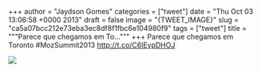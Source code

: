 
+++
author = "Jaydson Gomes"
categories = ["tweet"]
date = "Thu Oct 03 13:06:58 +0000 2013"
draft = false
image = "{TWEET_IMAGE}"
slug = "ca5a07bcc212e73eba3ec8df8f1fbc6e104980f9"
tags = ["tweet"]
title = """Parece que chegamos em To..."""
+++
Parece que chegamos em Toronto #MozSummit2013 http://t.co/C6lEypDHOJ

![](/images/tweet-media/385752840914100224-BVp4Kh4IEAABgOj.jpg)